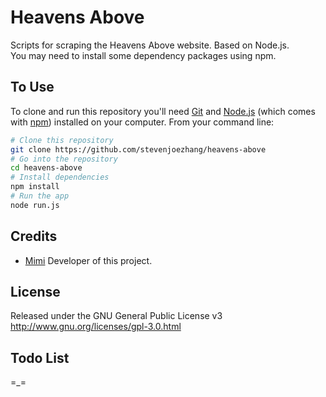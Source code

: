 # Heavens Above

Scripts for scraping the Heavens Above website. Based on Node.js.  
You may need to install some dependency packages using npm.

## To Use
To clone and run this repository you'll need [Git](https://git-scm.com) and [Node.js](https://nodejs.org/en/download/) (which comes with [npm](http://npmjs.com)) installed on your computer. From your command line:
```bash
# Clone this repository
git clone https://github.com/stevenjoezhang/heavens-above
# Go into the repository
cd heavens-above
# Install dependencies
npm install
# Run the app
node run.js
```

## Credits
* [Mimi](http://zsq.im) Developer of this project.

## License
Released under the GNU General Public License v3  
http://www.gnu.org/licenses/gpl-3.0.html

## Todo List
=_=
